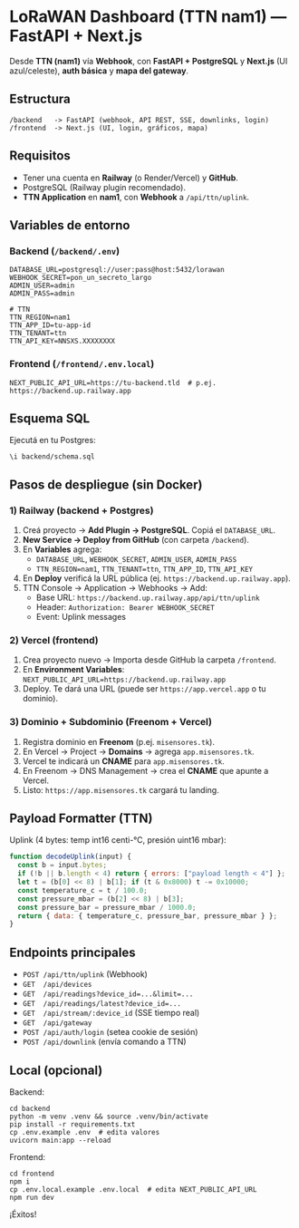 # LoRaWAN Dashboard (TTN nam1) — FastAPI + Next.js

Desde **TTN (nam1)** vía **Webhook**, con **FastAPI + PostgreSQL** y **Next.js** (UI azul/celeste),
**auth básica** y **mapa del gateway**.

## Estructura
```
/backend   -> FastAPI (webhook, API REST, SSE, downlinks, login)
/frontend  -> Next.js (UI, login, gráficos, mapa)
```

## Requisitos
- Tener una cuenta en **Railway** (o Render/Vercel) y **GitHub**.
- PostgreSQL (Railway plugin recomendado).
- **TTN Application** en **nam1**, con **Webhook** a `/api/ttn/uplink`.

## Variables de entorno
### Backend (`/backend/.env`)
```
DATABASE_URL=postgresql://user:pass@host:5432/lorawan
WEBHOOK_SECRET=pon_un_secreto_largo
ADMIN_USER=admin
ADMIN_PASS=admin

# TTN
TTN_REGION=nam1
TTN_APP_ID=tu-app-id
TTN_TENANT=ttn
TTN_API_KEY=NNSXS.XXXXXXXX
```
### Frontend (`/frontend/.env.local`)
```
NEXT_PUBLIC_API_URL=https://tu-backend.tld  # p.ej. https://backend.up.railway.app
```

## Esquema SQL
Ejecutá en tu Postgres:
```
\i backend/schema.sql
```

## Pasos de despliegue (sin Docker)
### 1) Railway (backend + Postgres)
1. Creá proyecto → **Add Plugin → PostgreSQL**. Copiá el `DATABASE_URL`.
2. **New Service → Deploy from GitHub** (con carpeta `/backend`).
3. En **Variables** agrega:
   - `DATABASE_URL`, `WEBHOOK_SECRET`, `ADMIN_USER`, `ADMIN_PASS`
   - `TTN_REGION=nam1`, `TTN_TENANT=ttn`, `TTN_APP_ID`, `TTN_API_KEY`
4. En **Deploy** verificá la URL pública (ej. `https://backend.up.railway.app`).
5. TTN Console → Application → Webhooks → Add:
   - Base URL: `https://backend.up.railway.app/api/ttn/uplink`
   - Header: `Authorization: Bearer WEBHOOK_SECRET`
   - Event: Uplink messages

### 2) Vercel (frontend)
1. Crea proyecto nuevo → Importa desde GitHub la carpeta `/frontend`.
2. En **Environment Variables**: `NEXT_PUBLIC_API_URL=https://backend.up.railway.app`
3. Deploy. Te dará una URL (puede ser `https://app.vercel.app` o tu dominio).

### 3) Dominio + Subdominio (Freenom + Vercel)
1. Registra dominio en **Freenom** (p.ej. `misensores.tk`).
2. En Vercel → Project → **Domains** → agrega `app.misensores.tk`.
3. Vercel te indicará un **CNAME** para `app.misensores.tk`.
4. En Freenom → DNS Management → crea el **CNAME** que apunte a Vercel.
5. Listo: `https://app.misensores.tk` cargará tu landing.

## Payload Formatter (TTN)
Uplink (4 bytes: temp int16 centi-°C, presión uint16 mbar):
```js
function decodeUplink(input) {
  const b = input.bytes;
  if (!b || b.length < 4) return { errors: ["payload length < 4"] };
  let t = (b[0] << 8) | b[1]; if (t & 0x8000) t -= 0x10000;
  const temperature_c = t / 100.0;
  const pressure_mbar = (b[2] << 8) | b[3];
  const pressure_bar = pressure_mbar / 1000.0;
  return { data: { temperature_c, pressure_bar, pressure_mbar } };
}
```

## Endpoints principales
- `POST /api/ttn/uplink`  (Webhook)
- `GET  /api/devices`
- `GET  /api/readings?device_id=...&limit=...`
- `GET  /api/readings/latest?device_id=...`
- `GET  /api/stream/:device_id` (SSE tiempo real)
- `GET  /api/gateway`
- `POST /api/auth/login` (setea cookie de sesión)
- `POST /api/downlink` (envía comando a TTN)

## Local (opcional)
Backend:
```
cd backend
python -m venv .venv && source .venv/bin/activate
pip install -r requirements.txt
cp .env.example .env  # edita valores
uvicorn main:app --reload
```
Frontend:
```
cd frontend
npm i
cp .env.local.example .env.local  # edita NEXT_PUBLIC_API_URL
npm run dev
```

¡Éxitos!
